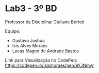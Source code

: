 # Lab3 - 3º BD

Professor da Disciplina: Giuliano Bertoti 

 

Equipe:
 - Gustavo Joshua
 - Isis Alves Moraes
 - Lucas Magno de Andrade Bastos

Link para Visualização no CodePen: https://codepen.io/isismoraes/pen/eYJNmyr
